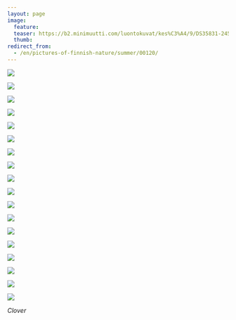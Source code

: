 ```yaml
---
layout: page
image:
  feature:
  teaser: https://b2.minimuutti.com/luontokuvat/kes%C3%A4/9/DS35831-245px.jpg
  thumb:
redirect_from:
  - /en/pictures-of-finnish-nature/summer/00120/
---
```


![](https://b2.minimuutti.com/luontokuvat/kes%C3%A4/9/DS35814-800px.jpg)

![](https://b2.minimuutti.com/luontokuvat/kes%C3%A4/9/DS35805-800px.jpg)

![](https://b2.minimuutti.com/luontokuvat/kes%C3%A4/9/DS35810-800px.jpg)

![](https://b2.minimuutti.com/luontokuvat/kes%C3%A4/9/DS35707-800px.jpg)

![](https://b2.minimuutti.com/luontokuvat/kes%C3%A4/9/DS35862-800px.jpg)

![](https://b2.minimuutti.com/luontokuvat/kes%C3%A4/9/DS35865-800px.jpg)

![](https://b2.minimuutti.com/luontokuvat/kes%C3%A4/9/DS35833-800px.jpg)

![](https://b2.minimuutti.com/luontokuvat/kes%C3%A4/9/DS35852-800px.jpg)

![](https://b2.minimuutti.com/luontokuvat/kes%C3%A4/9/DS35857-800px.jpg)

![](https://b2.minimuutti.com/luontokuvat/kes%C3%A4/9/DS35859-800px.jpg)

![](https://b2.minimuutti.com/luontokuvat/kes%C3%A4/9/DS35840-800px.jpg)

![](https://b2.minimuutti.com/luontokuvat/kes%C3%A4/9/DS35842-800px.jpg)

![](https://b2.minimuutti.com/luontokuvat/kes%C3%A4/9/DS35844-800px.jpg)

![](https://b2.minimuutti.com/luontokuvat/kes%C3%A4/9/DS35850-800px.jpg)

![](https://b2.minimuutti.com/luontokuvat/kes%C3%A4/9/DS35854-800px.jpg)

![](https://b2.minimuutti.com/luontokuvat/kes%C3%A4/9/DS35855-800px.jpg)

![](https://b2.minimuutti.com/luontokuvat/kes%C3%A4/9/DS35831-800px.jpg)

![](https://b2.minimuutti.com/luontokuvat/kes%C3%A4/9/DS35830-800px.jpg)

*Clover*
